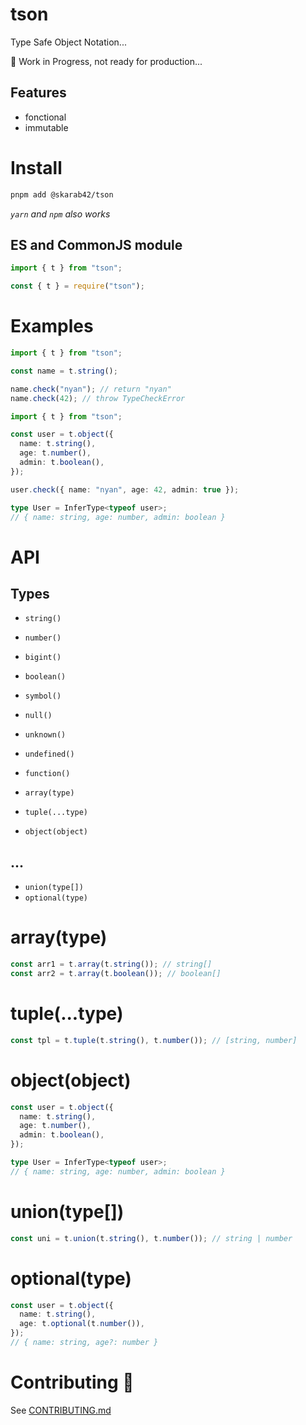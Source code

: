 # tson

Type Safe Object Notation...

📌 Work in Progress, not ready for production...

## Features

- fonctional
- immutable

# Install

```bash
pnpm add @skarab42/tson
```

_`yarn` and `npm` also works_

## ES and CommonJS module

```ts
import { t } from "tson";
```

```ts
const { t } = require("tson");
```

# Examples

```ts
import { t } from "tson";

const name = t.string();

name.check("nyan"); // return "nyan"
name.check(42); // throw TypeCheckError
```

```ts
import { t } from "tson";

const user = t.object({
  name: t.string(),
  age: t.number(),
  admin: t.boolean(),
});

user.check({ name: "nyan", age: 42, admin: true });

type User = InferType<typeof user>;
// { name: string, age: number, admin: boolean }
```

# API

## Types

- `string()`
- `number()`
- `bigint()`
- `boolean()`
- `symbol()`

- `null()`
- `unknown()`
- `undefined()`

- `function()`

- `array(type)`
- `tuple(...type)`
- `object(object)`

## ...

- `union(type[])`
- `optional(type)`

# array(type)

```ts
const arr1 = t.array(t.string()); // string[]
const arr2 = t.array(t.boolean()); // boolean[]
```

# tuple(...type)

```ts
const tpl = t.tuple(t.string(), t.number()); // [string, number]
```

# object(object)

```ts
const user = t.object({
  name: t.string(),
  age: t.number(),
  admin: t.boolean(),
});

type User = InferType<typeof user>;
// { name: string, age: number, admin: boolean }
```

# union(type[])

```ts
const uni = t.union(t.string(), t.number()); // string | number
```

# optional(type)

```ts
const user = t.object({
  name: t.string(),
  age: t.optional(t.number()),
});
// { name: string, age?: number }
```

# Contributing 💜

See [CONTRIBUTING.md](https://github.com/skarab42/tson/blob/main/CONTRIBUTING.md)
